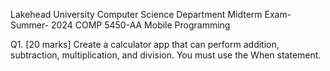 Lakehead University
Computer Science Department
Midterm Exam- Summer- 2024
COMP 5450-AA Mobile Programming

Q1. [20 marks]
Create a calculator app that can perform addition, subtraction, multiplication, and division. You must use the When statement.